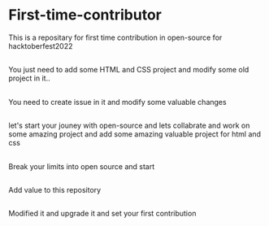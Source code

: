# First-time-contributor 
This is a repositary for first time contribution in open-source for hacktoberfest2022


##

You just need to add some HTML and CSS project and modify some old project in it..

##

You need to create issue in it and modify some valuable changes

##

let's start your jouney with open-source and lets collabrate and work on some amazing  project and add some amazing valuable project for html and css 

##
Break your limits into open source and start 

##
Add value to this repository 

##
Modified it and upgrade it and set your first contribution


## 

